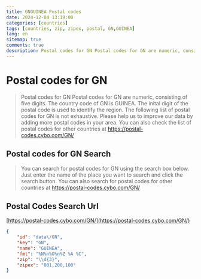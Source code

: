 ```yaml
---
title: GNGUINEA Postal codes 
date: 2024-12-04 13:19:00
categories: [countries]
tags: [countries, zip, zipex, postal, GN,GUINEA]
lang: en
sitemap: true
comments: true
description: Postal codes for GN Postal codes for GN are numeric, consisting of five digits. The country code of GN is GUINEA. The inital digit of the postal code is used to identify the region. The following list of postal codes for GN is not exhaustive. Please help us to improve our data by adding more postal codes in your area. You can also check the list of postal codes for other countries at https://postal-codes.cybo.com/GN/
---
```


# Postal codes for GN
> Postal codes for GN Postal codes for GN are numeric, consisting of five digits. The country code of GN is GUINEA. The inital digit of the postal code is used to identify the region. The following list of postal codes for GN is not exhaustive. Please help us to improve our data by adding more postal codes in your area. You can also check the list of postal codes for other countries at https://postal-codes.cybo.com/GN/

## Postal codes for GN Search 
> You can search for postal codes for GN using the search box below. Just enter the name of the place you want to search and click the search button. You can also search for postal codes for other countries at https://postal-codes.cybo.com/GN/

## Postal Codes Search Url

[https://postal-codes.cybo.com/GN/](https://postal-codes.cybo.com/GN/)
```json
{
    "id": "data\/GN",
    "key": "GN",
    "name": "GUINEA",
    "fmt": "%N%n%O%n%Z %A %C",
    "zip": "\\d{3}",
    "zipex": "001,200,100"
}
```
